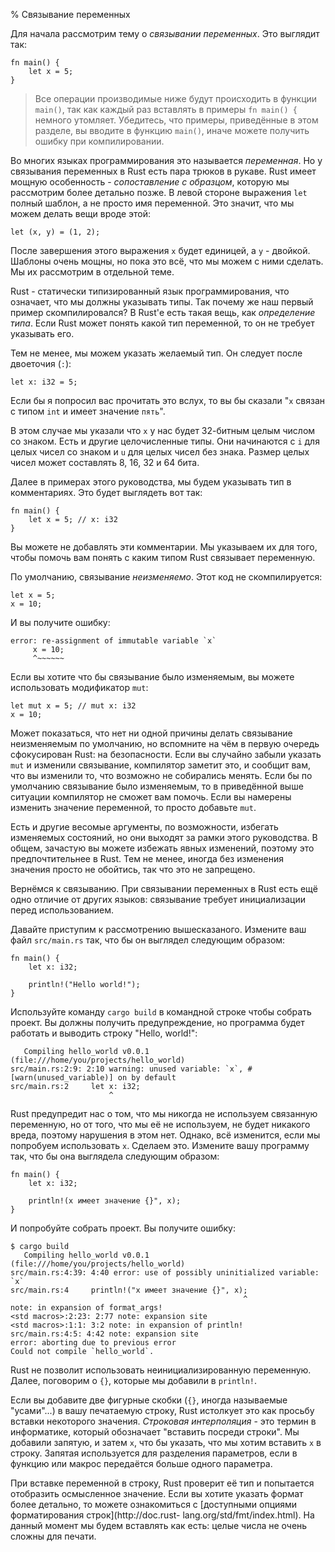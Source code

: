 % Связывание переменных

Для начала рассмотрим тему о *связывании переменных*. Это выглядит так:

```{rust}
fn main() {
    let x = 5;
}
```

> Все операции производимые ниже будут происходить в функции `main()`, так как
> каждый раз вставлять в примеры `fn main() {` немного утомляет. Убедитесь, что
> примеры, приведённые в этом разделе, вы вводите в функцию `main()`, иначе
> можете получить ошибку при компилировании.

Во многих языках программирования это называется *переменная*. Но у связывания
переменных в Rust есть пара трюков в рукаве. Rust имеет мощную особенность -
*сопоставление с образцом*, которую мы рассмотрим более детально позже. В левой
стороне выражения `let` полный шаблон, а не просто имя переменной. Это значит,
что мы можем делать вещи вроде этой:

```{rust}
let (x, y) = (1, 2);
```

После завершения этого выражения `x` будет единицей, a `y` - двойкой. Шаблоны
очень мощны, но пока это всё, что мы можем с ними сделать. Мы их рассмотрим в
отдельной теме.

Rust - статически типизированный язык программирования, что означает, что мы
должны указывать типы. Так почему же наш первый пример скомпилировался? В Rust'е
есть такая вещь, как *определение типа*. Если Rust может понять какой тип
переменной, то он не требует указывать его.

Тем не менее, мы можем указать желаемый тип. Он следует после двоеточия (`:`):

```{rust}
let x: i32 = 5;
```

Если бы я попросил вас прочитать это вслух, то вы бы сказали "`x` связан с типом
`int` и имеет значение `пять`".

В этом случае мы указали что `x` у нас будет 32-битным целым числом со знаком.
Есть и другие целочисленные типы. Они начинаются с `i` для целых чисел со знаком
и `u` для целых чисел без знака. Размер целых чисел может составлять 8, 16, 32 и
64 бита.

Далее в примерах этого руководства, мы будем указывать тип в комментариях. Это
будет выглядеть вот так:

```{rust}
fn main() {
    let x = 5; // x: i32
}
```

Вы можете не добавлять эти комментарии. Мы указываем их для того, чтобы помочь
вам понять с каким типом Rust связывает переменную.

По умолчанию, связывание *неизменяемо*. Этот код не скомпилируется:

```{ignore}
let x = 5;
x = 10;
```

И вы получите ошибку:

```text
error: re-assignment of immutable variable `x`
     x = 10;
     ^~~~~~~
```

Если вы хотите что бы связывание было изменяемым, вы можете использовать
модификатор `mut`:

```{rust}
let mut x = 5; // mut x: i32
x = 10;
```

Может показаться, что нет ни одной причины делать связывание неизменяемым по
умолчанию, но вспомните на чём в первую очередь сфокусирован Rust: на
безопасности. Если вы случайно забыли указать `mut` и изменили связывание,
компилятор заметит это, и сообщит вам, что вы изменили то, что возможно не
собирались менять. Если бы по умолчанию связывание было изменяемым, то в
приведённой выше ситуации компилятор не сможет вам помочь. Если вы намерены
изменить значение переменной, то просто добавьте `mut`.

Есть и другие весомые аргументы, по возможности, избегать изменяемых состояний,
но они выходят за рамки этого руководства. В общем, зачастую вы можете избежать
явных изменений, поэтому это предпочтительнее в Rust. Тем не менее, иногда без
изменения значения просто не обойтись, так что это не запрещено.

Вернёмся к связыванию. При связывании переменных в Rust есть ещё одно отличие от
других языков: связывание требует инициализации перед использованием.

Давайте приступим к рассмотрению вышесказаного. Измените ваш файл `src/main.rs`
так, что бы он выглядел следующим образом:

```{rust}
fn main() {
    let x: i32;

    println!("Hello world!");
}
```

Используйте команду `cargo build` в командной строке чтобы собрать проект. Вы
должны получить предупреждение, но программа будет работать и выводить строку
"Hello, world!":

```text
   Compiling hello_world v0.0.1 (file:///home/you/projects/hello_world)
src/main.rs:2:9: 2:10 warning: unused variable: `x`, #[warn(unused_variable)] on by default
src/main.rs:2     let x: i32;
                      ^
```

Rust предупредит нас о том, что мы никогда не используем связанную переменную,
но от того, что мы её не используем, не будет никакого вреда, поэтому нарушения
в этом нет. Однако, всё изменится, если мы попробуем использовать `x`. Сделаем
это. Измените вашу программу так, что бы она выглядела следующим образом:

```{rust,ignore}
fn main() {
    let x: i32;

    println!(x имеет значение {}", x);
}
```

И попробуйте собрать проект. Вы получите ошибку:

```{bash}
$ cargo build
   Compiling hello_world v0.0.1 (file:///home/you/projects/hello_world)
src/main.rs:4:39: 4:40 error: use of possibly uninitialized variable: `x`
src/main.rs:4     println!("x имеет значение {}", x);
                                                    ^
note: in expansion of format_args!
<std macros>:2:23: 2:77 note: expansion site
<std macros>:1:1: 3:2 note: in expansion of println!
src/main.rs:4:5: 4:42 note: expansion site
error: aborting due to previous error
Could not compile `hello_world`.
```

Rust не позволит использовать неинициализированную переменную. Далее, поговорим
о `{}`, которые мы добавили в `println!`.

Если вы добавите две фигурные скобки (`{}`, иногда называемые "усами"...) в вашу
печатаемую строку, Rust истолкует это как просьбу вставки некоторого значения.
*Строковая интерполяция* - это термин в информатике, который обозначает
"вставить посреди строки". Мы добавили запятую, и затем `x`, что бы указать, что
мы хотим вставить `x` в строку. Запятая используется для разделения параметров,
если в функцию или макрос передаётся больше одного параметра.

При вставке переменной в строку, Rust проверит её тип и попытается отобразить
осмысленное значение. Если вы хотите указать формат более детально, то можете
ознакомиться с [доступными опциями форматирования строк](http://doc.rust-
lang.org/std/fmt/index.html). На данный момент мы будем вставлять как есть:
целые числа не очень сложны для печати.
